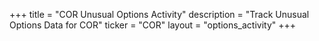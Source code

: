 +++
title = "COR Unusual Options Activity"
description = "Track Unusual Options Data for COR"
ticker = "COR"
layout = "options_activity"
+++

